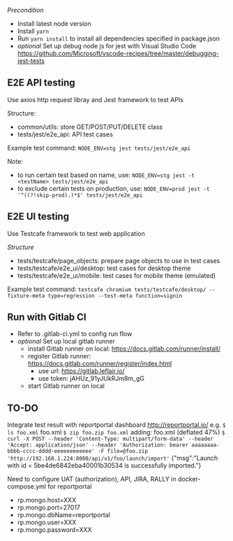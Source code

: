 *Precondition*
- Install latest node version
- Install `yarn`
- Run `yarn install` to install all dependencies specified in package.json
- *optional* Set up debug node js for jest with Visual Studio Code https://github.com/Microsoft/vscode-recipes/tree/master/debugging-jest-tests

## E2E API testing
Use axios http request libray and Jest framework to test APIs

Structure:
- common/utils: store GET/POST/PUT/DELETE class
- tests/jest/e2e_api: API test cases

Example test command: `NODE_ENV=stg jest tests/jest/e2e_api`

Note: 
- to run certain test based on name, use: `NODE_ENV=stg jest -t <testName> tests/jest/e2e_api`
- to exclude certain tests on production, use: `NODE_ENV=prod jest -t '^((?!skip-prod).)*$' tests/jest/e2e_api`

## E2E UI testing
Use Testcafe framework to test web application

*Structure*
- tests/testcafe/page_objects: prepare page objects to use in test cases
- tests/testcafe/e2e_ui/desktop: test cases for desktop theme
- tests/testcafe/e2e_ui/mobile: test cases for mobile theme (emulated)

Example test command: `testcafe chromium tests/testcafe/desktop/ --fixture-meta type=regression --test-meta function=signin`

## Run with Gitlab CI
- Refer to .gitlab-ci.yml to config run flow
- *optional* Set up local gitlab runner
    - install Gitlab runner on local: https://docs.gitlab.com/runner/install/
    - register Gitlab runner: https://docs.gitlab.com/runner/register/index.html
        - use url: https://gitlab.leflair.io/
        - use token: jAHUz_91yJUkRJm8m_gG
    - start Gitlab runner on local

## TO-DO
Integrate test result with reportportal dashboard http://reportportal.io/
e.g. `$ ls foo.xml` 
foo.xml
`$ zip foo.zip foo.xml`
  adding: foo.xml (deflated 47%)
`$ curl -X POST --header 'Content-Type: multipart/form-data' --header 'Accept: application/json' --header 'Authorization: bearer aaaaaaaa-bbbb-cccc-dddd-eeeeeeeeeeee' -F file=@foo.zip 'http://192.168.1.224:8080/api/v1/foo/launch/import'`
{"msg":"Launch with id = 5be4de6842eba40001b30534 is successfully imported."}

Need to configure UAT (authorization), API, JIRA, RALLY in docker-compose.yml for reportportal
- rp.mongo.host=XXX
 - rp.mongo.port=27017
 - rp.mongo.dbName=reportportal
 - rp.mongo.user=XXX
 - rp.mongo.password=XXX